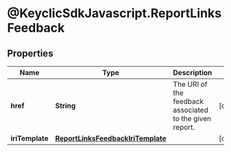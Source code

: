 # @KeyclicSdkJavascript.ReportLinksFeedback

## Properties
Name | Type | Description | Notes
------------ | ------------- | ------------- | -------------
**href** | **String** | The URI of the feedback associated to the given report. | [optional] 
**iriTemplate** | [**ReportLinksFeedbackIriTemplate**](ReportLinksFeedbackIriTemplate.md) |  | [optional] 


